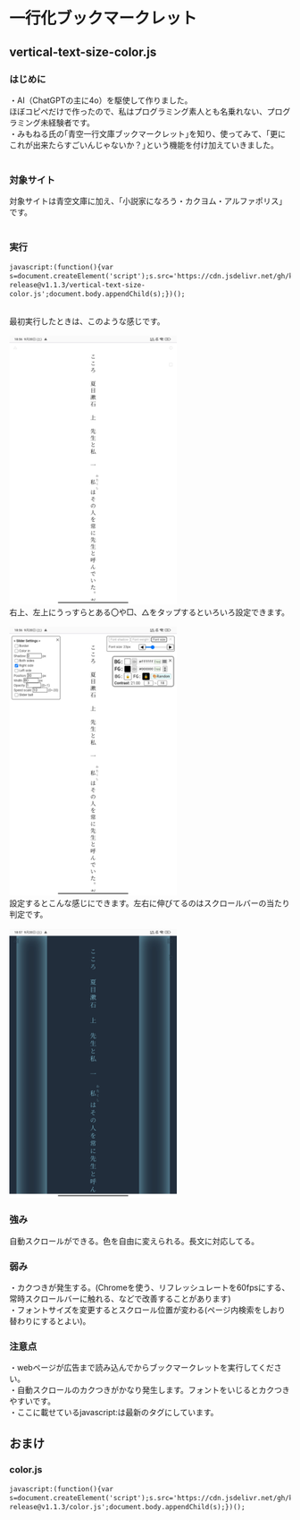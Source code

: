 # 一行化ブックマークレット

## vertical-text-size-color.js
### はじめに
・AI（ChatGPTの主に4o）を駆使して作りました。<br>
ほぼコピペだけで作ったので、私はプログラミング素人とも名乗れない、プログラミング未経験者です。<br>
・みもねる氏の｢青空一行文庫ブックマークレット｣を知り、使ってみて、｢更にこれが出来たらすごいんじゃないか？｣という機能を付け加えていきました。<br>
<br>
### 対象サイト
対象サイトは青空文庫に加え、｢小説家になろう・カクヨム・アルファポリス」です。
<br><br>
### 実行
<pre><code>javascript:(function(){var s=document.createElement('script');s.src='https://cdn.jsdelivr.net/gh/kuansy373/bookmarklet-release@v1.1.3/vertical-text-size-color.js';document.body.appendChild(s);})();
</code></pre>
<br>
最初実行したときは、このような感じです。
<br><br>
<img src="images/photo1.jpg" alt="Example Bookmarklet" width="300">
<br>
右上、左上にうっすらとある〇や□、△をタップするといろいろ設定できます。
<br><br>
<img src="images/photo2.jpg" alt="Example Bookmarklet" width="300">
<br>
設定するとこんな感じにできます。左右に伸びてるのはスクロールバーの当たり判定です。
<br><br>
<img src="images/photo3.jpg" alt="Example Bookmarklet" width="300">

### 強み
自動スクロールができる。色を自由に変えられる。長文に対応してる。
### 弱み
・カクつきが発生する。(Chromeを使う、リフレッシュレートを60fpsにする、常時スクロールバーに触れる、などで改善することがあります)<br>
・フォントサイズを変更するとスクロール位置が変わる(ページ内検索をしおり替わりにするとよい)。

### 注意点
・webページが広告まで読み込んでからブックマークレットを実行してください。<br>
・自動スクロールのカクつきがかなり発生します。フォントをいじるとカクつきやすいです。<br>
・ここに載せているjavascript:は最新のタグにしています。
<br>
## おまけ
### color.js
<pre><code>javascript:(function(){var s=document.createElement('script');s.src='https://cdn.jsdelivr.net/gh/kuansy373/bookmarklet-release@v1.1.3/color.js';document.body.appendChild(s);})();
</code></pre><br>
